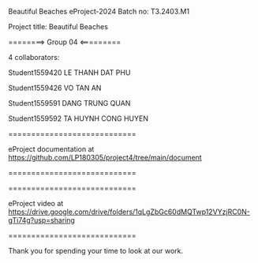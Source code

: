 Beautiful Beaches
eProject-2024 Batch no: T3.2403.M1

Project title: Beautiful Beaches

========> Group 04 <=========

4 collaborators:

Student1559420 LE THANH DAT PHU

Student1559426 VO TAN AN

Student1559591 DANG TRUNG QUAN

Student1559592 TA HUYNH CONG HUYEN

============================

eProject documentation at https://github.com/LP180305/project4/tree/main/document

============================

============================

eProject video at https://drive.google.com/drive/folders/1qLgZbGc60dMQTwp12VYzjRC0N-gTi74g?usp=sharing

============================

Thank you for spending your time to look at our work.